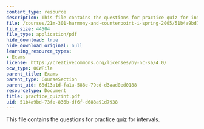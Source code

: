 ```yaml
---
content_type: resource
description: This file contains the questions for practice quiz for intervals.
file: /courses/21m-301-harmony-and-counterpoint-i-spring-2005/51b4a9bd73fe836bdf6fd688a91d7938_practice_quizint.pdf
file_size: 44504
file_type: application/pdf
hide_download: true
hide_download_original: null
learning_resource_types:
- Exams
license: https://creativecommons.org/licenses/by-nc-sa/4.0/
ocw_type: OCWFile
parent_title: Exams
parent_type: CourseSection
parent_uid: 68d13a1d-fa1a-588e-79cd-d3aad0ed0188
resourcetype: Document
title: practice_quizint.pdf
uid: 51b4a9bd-73fe-836b-df6f-d688a91d7938
---
```

This file contains the questions for practice quiz for intervals.